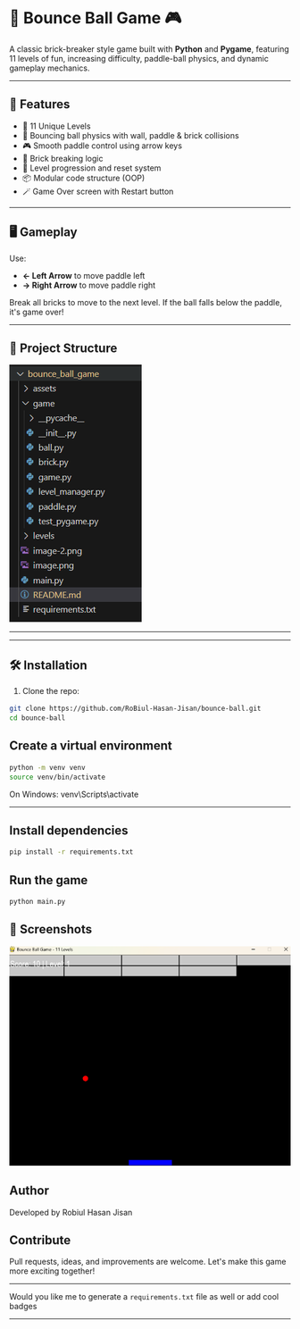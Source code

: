 # 🧱 Bounce Ball Game 🎮

A classic brick-breaker style game built with **Python** and **Pygame**, featuring 11 levels of fun, increasing difficulty, paddle-ball physics, and dynamic gameplay mechanics.

---

## 🚀 Features

- 🧩 11 Unique Levels
- 🔴 Bouncing ball physics with wall, paddle & brick collisions
- 🎮 Smooth paddle control using arrow keys
- 🧱 Brick breaking logic
- 🔁 Level progression and reset system
- 📦 Modular code structure (OOP)
- 🪄 Game Over screen with Restart button

---

## 🖥️ Gameplay

Use:
- **← Left Arrow** to move paddle left  
- **→ Right Arrow** to move paddle right  

Break all bricks to move to the next level. If the ball falls below the paddle, it's game over!

---

## 📁 Project Structure

![alt text](image-1.png)

---

---

## 🛠️ Installation

1. Clone the repo:
```bash
git clone https://github.com/RoBiul-Hasan-Jisan/bounce-ball.git
cd bounce-ball
```

 ## Create a virtual environment
``` bash
python -m venv venv
source venv/bin/activate    
```

On Windows: venv\Scripts\activate

---


## Install dependencies
```bash
pip install -r requirements.txt
```
## Run the game
```bash
python main.py
```


## 📸 Screenshots
![alt text](image-2.png)
##  Author

Developed by Robiul Hasan Jisan 

## Contribute

Pull requests, ideas, and improvements are welcome. Let's make this game more exciting together!



---

Would you like me to generate a `requirements.txt` file as well or add cool badges

---



